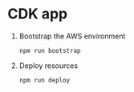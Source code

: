 # CDK app

1. Bootstrap the AWS environment

   ```shell
   npm run bootstrap
   ```

2. Deploy resources

   ```shell
   npm run deploy
   ```
